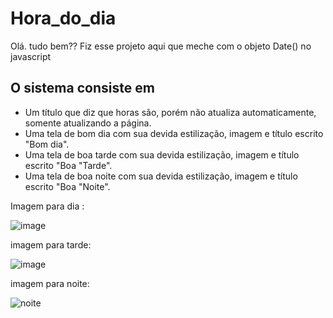 # Hora_do_dia

Olá. tudo bem?? Fiz esse projeto aqui que meche com o objeto Date() no javascript

## O sistema consiste em

* Um título que diz que horas são, porém não atualiza automaticamente, somente atualizando a página.
* Uma tela de bom dia com sua devida estilização, imagem e título escrito "Bom dia".
* Uma tela de boa tarde com sua devida estilização, imagem e título escrito "Boa "Tarde".
* Uma tela de boa noite com sua devida estilização, imagem e título escrito "Boa "Noite".

Imagem para dia :

![image](https://user-images.githubusercontent.com/56549162/116481378-6ed5e780-a859-11eb-86ed-6fb3446cc591.png)

imagem para tarde: 

![image](https://user-images.githubusercontent.com/56549162/116481400-78f7e600-a859-11eb-8764-04817155871c.png)

imagem para noite: 

![noite](https://user-images.githubusercontent.com/56549162/116481326-5a91ea80-a859-11eb-8389-983132bcfbac.png)

